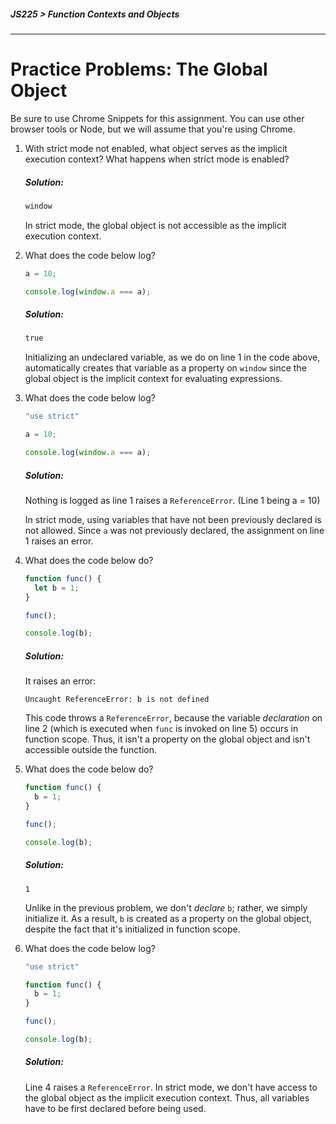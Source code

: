 ##### JS225 > Function Contexts and Objects

---

# Practice Problems: The Global Object

Be sure to use Chrome Snippets for this assignment. You can use other browser tools or Node, but we will assume that you're using Chrome.

1. With strict mode not enabled, what object serves as the implicit execution context? What happens when strict mode is enabled?

   ##### Solution:

   ```markdown
   window
   ```

   In strict mode, the global object is not accessible as the implicit execution context.

2. What does the code below log?

   ```javascript
   a = 10;
   
   console.log(window.a === a);
   ```

   ##### Solution:

   ```markdown
   true
   ```

   Initializing an undeclared variable, as we do on line 1 in the code above, automatically creates that variable as a property on `window` since the global object is the implicit context for evaluating expressions.

3. What does the code below log?

   ```javascript
   "use strict"
   
   a = 10;
   
   console.log(window.a === a);
   ```

   ##### Solution:

   Nothing is logged as line 1 raises a `ReferenceError`. (Line 1 being a = 10)

   In strict mode, using variables that have not been previously declared is not allowed. Since `a` was not previously declared, the assignment on line 1 raises an error.

4. What does the code below do?

   ```javascript
   function func() {
     let b = 1;
   }
   
   func();
   
   console.log(b);
   ```

   ##### Solution:

   It raises an error:

   ```plaintext
   Uncaught ReferenceError: b is not defined
   ```

   This code throws a `ReferenceError`, because the variable *declaration* on line 2 (which is executed when `func` is invoked on line 5) occurs in function scope. Thus, it isn't a property on the global object and isn't accessible outside the function.

5. What does the code below do?

   ```javascript
   function func() {
     b = 1;
   }
   
   func();
   
   console.log(b);
   ```

   ##### Solution:

   ```plaintext
   1
   ```

   Unlike in the previous problem, we don't *declare* `b`; rather, we simply initialize it. As a result, `b` is created as a property on the global object, despite the fact that it's initialized in function scope.

6. What does the code below log?

   ```javascript
   "use strict"
   
   function func() {
     b = 1;
   }
   
   func();
   
   console.log(b);
   ```

   ##### Solution:

   Line 4 raises a `ReferenceError`. In strict mode, we don't have access to the global object as the implicit execution context. Thus, all variables have to be first declared before being used.